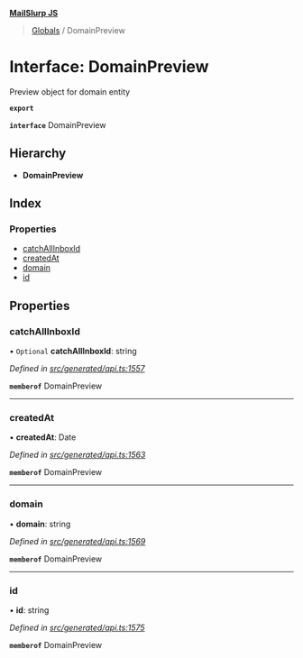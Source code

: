 **[MailSlurp JS](../README.md)**

> [Globals](../README.md) / DomainPreview

# Interface: DomainPreview

Preview object for domain entity

**`export`** 

**`interface`** DomainPreview

## Hierarchy

* **DomainPreview**

## Index

### Properties

* [catchAllInboxId](domainpreview.md#catchallinboxid)
* [createdAt](domainpreview.md#createdat)
* [domain](domainpreview.md#domain)
* [id](domainpreview.md#id)

## Properties

### catchAllInboxId

• `Optional` **catchAllInboxId**: string

*Defined in [src/generated/api.ts:1557](https://github.com/mailslurp/mailslurp-client/blob/d7397d3/src/generated/api.ts#L1557)*

**`memberof`** DomainPreview

___

### createdAt

•  **createdAt**: Date

*Defined in [src/generated/api.ts:1563](https://github.com/mailslurp/mailslurp-client/blob/d7397d3/src/generated/api.ts#L1563)*

**`memberof`** DomainPreview

___

### domain

•  **domain**: string

*Defined in [src/generated/api.ts:1569](https://github.com/mailslurp/mailslurp-client/blob/d7397d3/src/generated/api.ts#L1569)*

**`memberof`** DomainPreview

___

### id

•  **id**: string

*Defined in [src/generated/api.ts:1575](https://github.com/mailslurp/mailslurp-client/blob/d7397d3/src/generated/api.ts#L1575)*

**`memberof`** DomainPreview
